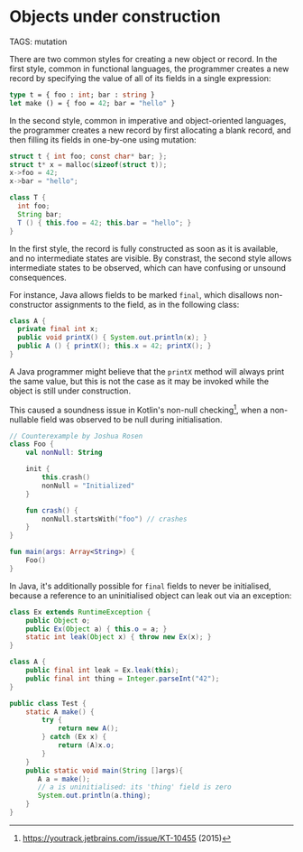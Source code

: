 # Objects under construction

TAGS: mutation

There are two common styles for creating a new object or record. In
the first style, common in functional languages, the programmer
creates a new record by specifying the value of all of its fields in a
single expression:
```ocaml
type t = { foo : int; bar : string }
let make () = { foo = 42; bar = "hello" }
```

In the second style, common in imperative and object-oriented
languages, the programmer creates a new record by first allocating a
blank record, and then filling its fields in one-by-one using
mutation:
```c
struct t { int foo; const char* bar; };
struct t* x = malloc(sizeof(struct t));
x->foo = 42;
x->bar = "hello";
```
```java
class T {
  int foo;
  String bar;
  T () { this.foo = 42; this.bar = "hello"; }
}
```

In the first style, the record is fully constructed as soon as it is
available, and no intermediate states are visible. By constrast, the
second style allows intermediate states to be observed, which can have
confusing or unsound consequences.

For instance, Java allows fields to be marked `final`, which disallows
non-constructor assignments to the field, as in the following class:
```java
class A {
  private final int x;
  public void printX() { System.out.println(x); }
  public A () { printX(); this.x = 42; printX(); }
}
```

A Java programmer might believe that the `printX` method will always
print the same value, but this is not the case as it may be invoked
while the object is still under construction.

This caused a soundness issue in Kotlin's non-null checking[^kotlin], when a
non-nullable field was observed to be null during initialisation.

```kotlin
// Counterexample by Joshua Rosen
class Foo {
    val nonNull: String

    init {
        this.crash()
        nonNull = "Initialized"
    }

    fun crash() {
        nonNull.startsWith("foo") // crashes
    }
}

fun main(args: Array<String>) {
    Foo()
}
```

In Java, it's additionally possible for `final` fields to never be
initialised, because a reference to an uninitialised object can leak
out via an exception:
```java
class Ex extends RuntimeException {
    public Object o;
    public Ex(Object a) { this.o = a; }
    static int leak(Object x) { throw new Ex(x); }
}

class A {
    public final int leak = Ex.leak(this);
    public final int thing = Integer.parseInt("42");
}

public class Test {
    static A make() {
        try {
            return new A();
        } catch (Ex x) {
            return (A)x.o;
        }
    }
    public static void main(String []args){
       A a = make();
       // a is uninitialised: its 'thing' field is zero
       System.out.println(a.thing);
    }
}
```


[^kotlin]: <https://youtrack.jetbrains.com/issue/KT-10455> (2015)